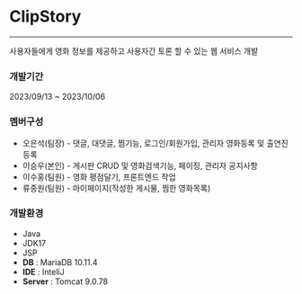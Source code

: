 # ClipStory
-----
사용자들에게 영화 정보를 제공하고 사용자간 토론 할 수 있는 웹 서비스 개발


### 개발기간
2023/09/13 ~ 2023/10/06 


### 멤버구성
+ 오은석(팀장) - 댓글, 대댓글, 찜기능, 로그인/회원가입, 관리자 영화등록 및 출연진등록
+ 이승우(본인) - 게시판 CRUD 및 영화검색기능, 페이징, 관리자 공지사항
+ 이수홍(팀원) - 영화 평점달기, 프론트엔드 작업
+ 류종원(팀원) - 마이페이지(작성한 게시물, 찜한 영화목록)


### 개발환경
+ Java
+ JDK17
+ JSP
+ __DB__ : MariaDB 10.11.4
+ __IDE__ : InteliJ
+ __Server__ : Tomcat 9.0.78

